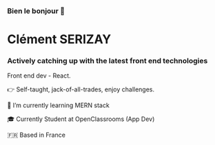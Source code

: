 ### Bien le bonjour 👋

# Clément SERIZAY
### Actively catching up with the latest front end technologies

Front end dev - React.

:point_right: Self-taught, jack-of-all-trades, enjoy challenges.

:book: I’m currently learning MERN stack

:mortar_board: Currently Student at OpenClassrooms (App Dev)

:fr: Based in France
